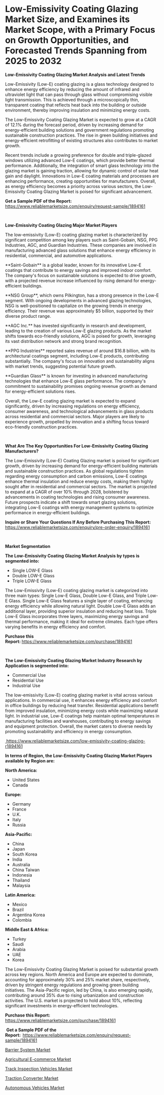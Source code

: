 <p><h1>Low-Emissivity Coating Glazing Market Size, and Examines its Market Scope, with a Primary Focus on Growth Opportunities, and Forecasted Trends Spanning from 2025 to 2032</h1></p><p><strong>Low-Emissivity Coating Glazing Market Analysis and Latest Trends</strong></p>
<p><p>Low-Emissivity (Low-E) coating glazing is a glass technology designed to enhance energy efficiency by reducing the amount of infrared and ultraviolet light that can pass through glass without compromising visible light transmission. This is achieved through a microscopically thin, transparent coating that reflects heat back into the building or outside environment, thereby improving insulation and minimizing energy costs. </p><p>The Low-Emissivity Coating Glazing Market is expected to grow at a CAGR of 12.1% during the forecast period, driven by increasing demand for energy-efficient building solutions and government regulations promoting sustainable construction practices. The rise in green building initiatives and energy-efficient retrofitting of existing structures also contributes to market growth. </p><p>Recent trends include a growing preference for double and triple-glazed windows utilizing advanced Low-E coatings, which provide better thermal performance. Additionally, the integration of smart glass technology into the glazing market is gaining traction, allowing for dynamic control of solar heat gain and daylight. Innovations in Low-E coating materials and processes are enhancing performance, creating opportunities for manufacturers. Overall, as energy efficiency becomes a priority across various sectors, the Low-Emissivity Coating Glazing Market is poised for significant advancement.</p></p>
<p><strong>Get a Sample PDF of the Report:&nbsp;</strong> <a href="https://www.reliablemarketsize.com/enquiry/request-sample/1894161?utm_campaign=2218&utm_medium=2&utm_source=Github&utm_content=ia&utm_term=04022025&utm_id=low-emissivity-coating-glazing">https://www.reliablemarketsize.com/enquiry/request-sample/1894161</a></p>
<p>&nbsp;</p>
<p><strong>Low-Emissivity Coating Glazing Major Market Players</strong></p>
<p><p>The low-emissivity (Low-E) coating glazing market is characterized by significant competition among key players such as Saint-Gobain, NSG, PPG Industries, AGC, and Guardian Industries. These companies are involved in manufacturing advanced glass solutions that enhance energy efficiency in residential, commercial, and automotive applications.</p><p>**Saint-Gobain** is a global leader, known for its innovative Low-E coatings that contribute to energy savings and improved indoor comfort. The company's focus on sustainable solutions is expected to drive growth, with a projected revenue increase influenced by rising demand for energy-efficient buildings.</p><p>**NSG Group**, which owns Pilkington, has a strong presence in the Low-E segment. With ongoing developments in advanced glazing technologies, NSG is well-positioned to capitalize on the growing trends in energy efficiency. Their revenue was approximately $5 billion, supported by their diverse product range.</p><p>**AGC Inc.** has invested significantly in research and development, leading to the creation of various Low-E glazing products. As the market shifts towards eco-friendly solutions, AGC is poised for growth, leveraging its vast distribution network and strong brand recognition.</p><p>**PPG Industries** reported sales revenue of around $16.8 billion, with its architectural coatings segment, including Low-E products, contributing substantially. The company's focus on innovation and sustainability aligns with market trends, suggesting potential future growth.</p><p>**Guardian Glass** is known for investing in advanced manufacturing technologies that enhance Low-E glass performance. The company's commitment to sustainability promises ongoing revenue growth as demand for energy-efficient solutions rises.</p><p>Overall, the Low-E coating glazing market is expected to expand significantly, driven by increasing regulations on energy efficiency, consumer awareness, and technological advancements in glass products across residential and commercial sectors. Major players are likely to experience growth, propelled by innovation and a shifting focus toward eco-friendly construction practices.</p></p>
<p>&nbsp;</p>
<p><strong>What Are The Key Opportunities For Low-Emissivity Coating Glazing Manufacturers?</strong></p>
<p><p>The Low-Emissivity (Low-E) Coating Glazing market is poised for significant growth, driven by increasing demand for energy-efficient building materials and sustainable construction practices. As global regulations tighten regarding energy consumption and carbon emissions, Low-E coatings enhance thermal insulation and reduce energy costs, making them highly sought after in residential and commercial sectors. The market is projected to expand at a CAGR of over 10% through 2028, bolstered by advancements in coating technologies and rising consumer awareness. Future prospects indicate a shift towards smart glazing solutions, integrating Low-E coatings with energy management systems to optimize performance in energy-efficient buildings.</p></p>
<p><strong>Inquire or Share Your Questions If Any Before Purchasing This Report:</strong> <a href="https://www.reliablemarketsize.com/enquiry/pre-order-enquiry/1894161?utm_campaign=2218&utm_medium=2&utm_source=Github&utm_content=ia&utm_term=04022025&utm_id=low-emissivity-coating-glazing">https://www.reliablemarketsize.com/enquiry/pre-order-enquiry/1894161</a></p>
<p>&nbsp;</p>
<p><strong>Market Segmentation</strong></p>
<p><strong>The Low-Emissivity Coating Glazing Market Analysis by types is segmented into:</strong></p>
<p><ul><li>Single LOW-E Glass</li><li>Double LOW-E Glass</li><li>Triple LOW-E Glass</li></ul></p>
<p><p>The Low-Emissivity (Low-E) coating glazing market is categorized into three main types: Single Low-E Glass, Double Low-E Glass, and Triple Low-E Glass. Single Low-E Glass features a single layer of coating, enhancing energy efficiency while allowing natural light. Double Low-E Glass adds an additional layer, providing superior insulation and reducing heat loss. Triple Low-E Glass incorporates three layers, maximizing energy savings and thermal performance, making it ideal for extreme climates. Each type offers varying benefits in energy efficiency and comfort.</p></p>
<p><strong>Purchase this Report:&nbsp;</strong><a href="https://www.reliablemarketsize.com/purchase/1894161?utm_campaign=2218&utm_medium=2&utm_source=Github&utm_content=ia&utm_term=04022025&utm_id=low-emissivity-coating-glazing">https://www.reliablemarketsize.com/purchase/1894161</a></p>
<p>&nbsp;</p>
<p><strong>The Low-Emissivity Coating Glazing Market Industry Research by Application is segmented into:</strong></p>
<p><ul><li>Commercial Use</li><li>Residential Use</li><li>Industrial Use</li></ul></p>
<p><p>The low-emissivity (Low-E) coating glazing market is vital across various applications. In commercial use, it enhances energy efficiency and comfort in office buildings by reducing heat transfer. Residential applications benefit from improved insulation, minimizing energy costs while maximizing natural light. In industrial use, Low-E coatings help maintain optimal temperatures in manufacturing facilities and warehouses, contributing to energy savings and equipment protection. Overall, the market caters to diverse needs by promoting sustainability and efficiency in energy consumption.</p></p>
<p><a href="https://www.reliablemarketsize.com/low-emissivity-coating-glazing-r1894161?utm_campaign=2218&utm_medium=2&utm_source=Github&utm_content=ia&utm_term=04022025&utm_id=low-emissivity-coating-glazing">&nbsp;https://www.reliablemarketsize.com/low-emissivity-coating-glazing-r1894161</a></p>
<p><strong>In terms of Region, the Low-Emissivity Coating Glazing Market Players available by Region are:</strong></p>
<p>
    <p> <strong> North America: </strong>
        <ul>
            <li>United States</li>
            <li>Canada</li>
        </ul>
        </p> 
    <p> <strong> Europe: </strong>
        <ul>
            <li>Germany</li>
            <li>France</li>
            <li>U.K.</li>
            <li>Italy</li>
            <li>Russia</li>
        </ul>
        </p> 
    <p> <strong> Asia-Pacific: </strong>
        <ul>
            <li>China</li>
            <li>Japan</li>
            <li>South Korea</li>
            <li>India</li>
            <li>Australia</li>
            <li>China Taiwan</li>
            <li>Indonesia</li>
            <li>Thailand</li>
            <li>Malaysia</li>
        </ul>
        </p> 
    <p> <strong> Latin America: </strong>
        <ul>
            <li>Mexico</li>
            <li>Brazil</li>
            <li>Argentina Korea</li>
            <li>Colombia</li>
        </ul>
        </p> 
    <p> <strong> Middle East & Africa: </strong>
        <ul>
            <li>Turkey</li>
            <li>Saudi</li>
            <li>Arabia</li>
            <li>UAE</li>
            <li>Korea</li>
        </ul>
    </p>
    </p>
<p><p>The Low-Emissivity Coating Glazing Market is poised for substantial growth across key regions. North America and Europe are expected to dominate, accounting for approximately 30% and 25% market share, respectively, driven by stringent energy regulations and growing green building initiatives. The Asia-Pacific region, led by China, is also emerging rapidly, contributing around 35% due to rising urbanization and construction activities. The U.S. market is projected to hold about 10%, reflecting significant investments in energy-efficient technologies.</p></p>
<p><strong>Purchase this Report: </strong><a href="https://www.reliablemarketsize.com/purchase/1894161?utm_campaign=2218&utm_medium=2&utm_source=Github&utm_content=ia&utm_term=04022025&utm_id=low-emissivity-coating-glazing">https://www.reliablemarketsize.com/purchase/1894161</a></p>
<p>&nbsp;<strong>Get a Sample PDF of the Report:&nbsp;&nbsp;</strong><a href="https://www.reliablemarketsize.com/enquiry/request-sample/1894161?utm_campaign=2218&utm_medium=2&utm_source=Github&utm_content=ia&utm_term=04022025&utm_id=low-emissivity-coating-glazing">https://www.reliablemarketsize.com/enquiry/request-sample/1894161</a></p>
<p><strong></strong></p>
<p><p><a href="https://www.linkedin.com/pulse/growth-trajectory-barrier-system-market-2025-2032-projected-lwtxe?utm_campaign=2218&utm_medium=2&utm_source=Github&utm_content=ia&utm_term=04022025&utm_id=low-emissivity-coating-glazing">Barrier System Market</a></p><p><a href="https://www.linkedin.com/pulse/agricultural-e-commerce-market-predictions-taking-consideration-atrrc?utm_campaign=2218&utm_medium=2&utm_source=Github&utm_content=ia&utm_term=04022025&utm_id=low-emissivity-coating-glazing">Agricultural E-commerce Market</a></p><p><a href="https://www.linkedin.com/pulse/track-inspection-vehicles-market-analysis-comprehensive-lzm2c?utm_campaign=2218&utm_medium=2&utm_source=Github&utm_content=ia&utm_term=04022025&utm_id=low-emissivity-coating-glazing">Track Inspection Vehicles Market</a></p><p><a href="https://www.linkedin.com/pulse/traction-converter-market-study-strategies-leading-players-nupbc?utm_campaign=2218&utm_medium=2&utm_source=Github&utm_content=ia&utm_term=04022025&utm_id=low-emissivity-coating-glazing">Traction Converter Market</a></p><p><a href="https://www.linkedin.com/pulse/size-dynamics-expected-growth-autonomous-vehicles-market-vchde?utm_campaign=2218&utm_medium=2&utm_source=Github&utm_content=ia&utm_term=04022025&utm_id=low-emissivity-coating-glazing">Autonomous Vehicles Market</a></p></p>